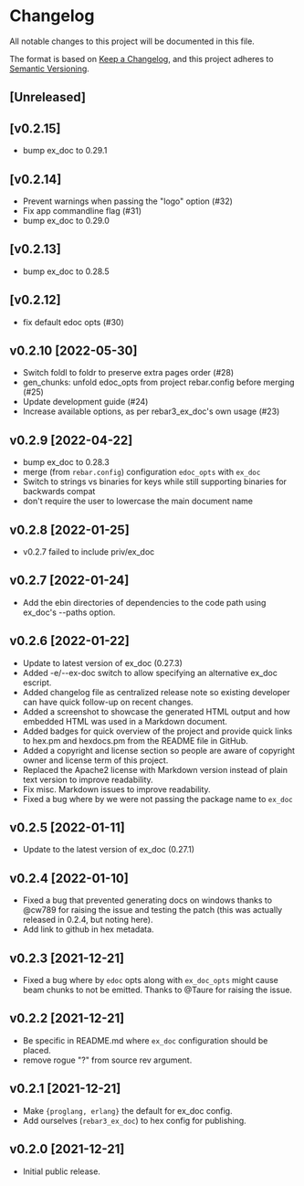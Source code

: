 # Changelog

All notable changes to this project will be documented in this file.

The format is based on [Keep a Changelog](https://keepachangelog.com/en/1.0.0/),
and this project adheres to [Semantic Versioning](https://semver.org/spec/v2.0.0.html).

## [Unreleased]

## [v0.2.15]

 - bump ex_doc to 0.29.1

## [v0.2.14]

 - Prevent warnings when passing the "logo" option (#32)
 - Fix app commandline flag (#31)
 - bump ex_doc to 0.29.0

## [v0.2.13]

  - bump ex_doc to 0.28.5

## [v0.2.12]

 - fix default edoc opts (#30)

## v0.2.10 [2022-05-30]

  - Switch foldl to foldr to preserve extra pages order (#28)
  - gen_chunks: unfold edoc_opts from project rebar.config before merging (#25)
  - Update development guide (#24)
  - Increase available options, as per rebar3_ex_doc's own usage (#23)

## v0.2.9 [2022-04-22]

 - bump ex_doc to 0.28.3
 - merge (from `rebar.config`) configuration `edoc_opts` with `ex_doc`
 - Switch to strings vs binaries for keys while still supporting binaries for backwards compat
 - don't require the user to lowercase the main document name

## v0.2.8 [2022-01-25]

 - v0.2.7 failed to include priv/ex_doc

## v0.2.7 [2022-01-24]

- Add the ebin directories of dependencies to the code path using ex_doc's --paths option.

## v0.2.6 [2022-01-22]

- Update to latest version of ex_doc (0.27.3)
- Added -e/--ex-doc switch to allow specifying an alternative ex_doc escript.
- Added changelog file as centralized release note so existing developer can
  have quick follow-up on recent changes.
- Added a screenshot to showcase the generated HTML output and how embedded
  HTML was used in a Markdown document.
- Added badges for quick overview of the project and provide quick links
  to hex.pm and hexdocs.pm from the README file in GitHub.
- Added a copyright and license section so people are aware of copyright
  owner and license term of this project.
- Replaced the Apache2 license with Markdown version instead of plain text
  version to improve readability.
- Fix misc. Markdown issues to improve readability.
- Fixed a bug where by we were not passing the package name to `ex_doc`

## v0.2.5 [2022-01-11]

- Update to the latest version of ex_doc (0.27.1)

## v0.2.4 [2022-01-10]

- Fixed a bug that prevented generating docs on windows thanks to @cw789 for
  raising the issue and testing the patch (this was actually released in 0.2.4,
  but noting here).
- Add link to github in hex metadata.

## v0.2.3 [2021-12-21]

- Fixed a bug where by `edoc` opts along with `ex_doc_opts` might cause beam chunks
  to not be emitted. Thanks to @Taure for raising the issue.

## v0.2.2 [2021-12-21]

- Be specific in README.md where `ex_doc` configuration should be placed.
- remove rogue "?" from source rev argument.

## v0.2.1 [2021-12-21]

- Make `{proglang, erlang}` the default for ex_doc config.
- Add ourselves (`rebar3_ex_doc`) to hex config for publishing.


## v0.2.0 [2021-12-21]

- Initial public release.
